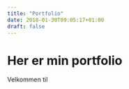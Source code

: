 ```yaml
---
title: "Portfolio"
date: 2018-01-30T09:05:17+01:00
draft: false
---
```


# Her er min portfolio

Velkommen til
